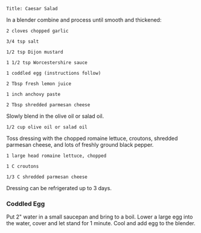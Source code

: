 ~~~ recipe-info
Title: Caesar Salad
~~~

In a blender combine and process until smooth and thickened:

~~~ recipe-ingredients
2 cloves chopped garlic

3/4 tsp salt

1/2 tsp Dijon mustard

1 1/2 tsp Worcestershire sauce

1 coddled egg (instructions follow)

2 Tbsp fresh lemon juice

1 inch anchovy paste

2 Tbsp shredded parmesan cheese
~~~

Slowly blend in the olive oil or salad oil.

~~~ recipe-ingredients
1/2 cup olive oil or salad oil
~~~

Toss dressing with the chopped romaine lettuce, croutons, shredded parmesan cheese, and lots of
freshly ground black pepper.

~~~ recipe-ingredients
1 large head romaine lettuce, chopped

1 C croutons

1/3 C shredded parmesan cheese
~~~

Dressing can be refrigerated up to 3 days.


### Coddled Egg

Put 2" water in a small saucepan and bring to a boil. Lower a large egg into the water, cover and
let stand for 1 minute. Cool and add egg to the blender.
